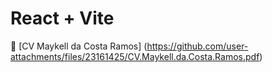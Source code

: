 # React + Vite

📄 [CV Maykell da Costa Ramos]
(https://github.com/user-attachments/files/23161425/CV.Maykell.da.Costa.Ramos.pdf)
